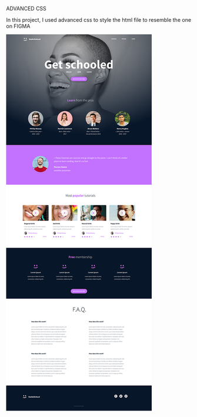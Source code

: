ADVANCED CSS

In this project, I used advanced css to style the html file to resemble the one on FIGMA

![info](cssreadme.image.jpg)
